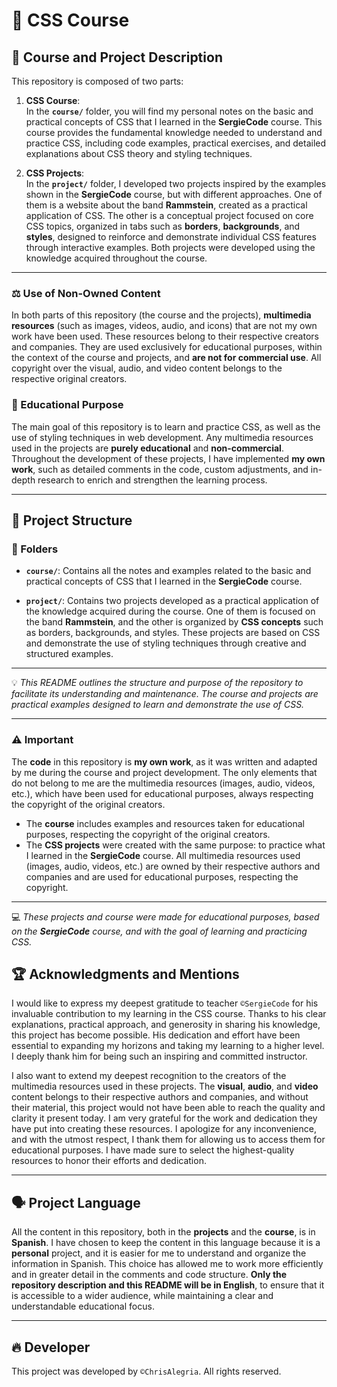 # 🎨 CSS Course 

## 📖 Course and Project Description  
This repository is composed of two parts:

1. **CSS Course**:  
   In the **`course/`** folder, you will find my personal notes on the basic and practical concepts of CSS that I learned in the **SergieCode** course. This course provides the fundamental knowledge needed to understand and practice CSS, including code examples, practical exercises, and detailed explanations about CSS theory and styling techniques.

2. **CSS Projects**:  
   In the **`project/`** folder, I developed two projects inspired by the examples shown in the **SergieCode** course, but with different approaches. One of them is a website about the band **Rammstein**, created as a practical application of CSS. The other is a conceptual project focused on core CSS topics, organized in tabs such as **borders**, **backgrounds**, and **styles**, designed to reinforce and demonstrate individual CSS features through interactive examples. Both projects were developed using the knowledge acquired throughout the course.

---

### ⚖️ Use of Non-Owned Content  
In both parts of this repository (the course and the projects), **multimedia resources** (such as images, videos, audio, and icons) that are not my own work have been used. These resources belong to their respective creators and companies. They are used exclusively for educational purposes, within the context of the course and projects, and **are not for commercial use**. All copyright over the visual, audio, and video content belongs to the respective original creators.

### 🔑 Educational Purpose  
The main goal of this repository is to learn and practice CSS, as well as the use of styling techniques in web development. Any multimedia resources used in the projects are **purely educational** and **non-commercial**. Throughout the development of these projects, I have implemented **my own work**, such as detailed comments in the code, custom adjustments, and in-depth research to enrich and strengthen the learning process.

---

## 💼 Project Structure  

### 📂 Folders  
- **`course/`**: Contains all the notes and examples related to the basic and practical concepts of CSS that I learned in the **SergieCode** course.
  
- **`project/`**: Contains two projects developed as a practical application of the knowledge acquired during the course. One of them is focused on the band **Rammstein**, and the other is organized by **CSS concepts** such as borders, backgrounds, and styles. These projects are based on CSS and demonstrate the use of styling techniques through creative and structured examples.

---

💡 *This README outlines the structure and purpose of the repository to facilitate its understanding and maintenance. The course and projects are practical examples designed to learn and demonstrate the use of CSS.*

---

### ⚠️ Important  
The **code** in this repository is **my own work**, as it was written and adapted by me during the course and project development. The only elements that do not belong to me are the multimedia resources (images, audio, videos, etc.), which have been used for educational purposes, always respecting the copyright of the original creators.

- The **course** includes examples and resources taken for educational purposes, respecting the copyright of the original creators.  
- The **CSS projects** were created with the same purpose: to practice what I learned in the **SergieCode** course. All multimedia resources used (images, audio, videos, etc.) are owned by their respective authors and companies and are used for educational purposes, respecting the copyright.

---

💻 *These projects and course were made for educational purposes, based on the **SergieCode** course, and with the goal of learning and practicing CSS.*

## 🏆 Acknowledgments and Mentions  
I would like to express my deepest gratitude to teacher `©SergieCode` for his invaluable contribution to my learning in the CSS course. Thanks to his clear explanations, practical approach, and generosity in sharing his knowledge, this project has become possible. His dedication and effort have been essential to expanding my horizons and taking my learning to a higher level. I deeply thank him for being such an inspiring and committed instructor.

I also want to extend my deepest recognition to the creators of the multimedia resources used in these projects. The **visual**, **audio**, and **video** content belongs to their respective authors and companies, and without their material, this project would not have been able to reach the quality and clarity it  present today. I am very grateful for the work and dedication they have put into creating these resources. I apologize for any inconvenience, and with the utmost respect, I thank them for allowing us to access them for educational purposes. I have made sure to select the highest-quality resources to honor their efforts and dedication.

---

## 🗣️ Project Language  
All the content in this repository, both in the **projects** and the **course**, is in **Spanish**. I have chosen to keep the content in this language because it is a **personal** project, and it is easier for me to understand and organize the information in Spanish. This choice has allowed me to work more efficiently and in greater detail in the comments and code structure. **Only the repository description and this README will be in English**, to ensure that it is accessible to a wider audience, while maintaining a clear and understandable educational focus.

---

## 🔥 Developer  
This project was developed by `©ChrisAlegria`. All rights reserved.
